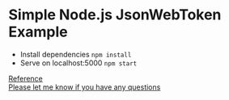 # Simple Node.js JsonWebToken Example
- Install dependencies
``` npm install ```
- Serve on localhost:5000
``` npm start ```

 [Reference](https://www.youtube.com/watch?v=7nafaH9SddU/) <br/>
 [Please let me know if you have any questions](https://www.linkedin.com/in/nihalyakut/)



